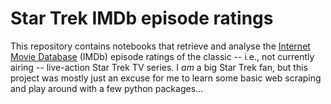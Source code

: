 # Star Trek IMDb episode ratings

This repository contains notebooks that retrieve and analyse the [Internet Movie Database](https://www.imdb.com/) (IMDb) episode ratings of the classic -- i.e., not currently airing -- live-action Star Trek TV series. I *am* a big Star Trek fan, but this project was mostly just an excuse for me to learn some basic web scraping and play around with a few python packages...

